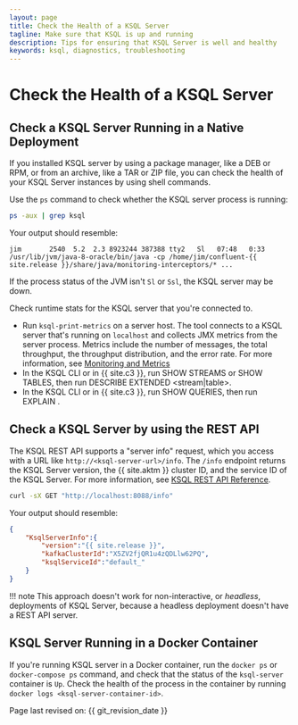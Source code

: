 ```yaml
---
layout: page
title: Check the Health of a KSQL Server
tagline: Make sure that KSQL is up and running  
description: Tips for ensuring that KSQL Server is well and healthy   
keywords: ksql, diagnostics, troubleshooting
---
```


Check the Health of a KSQL Server
=================================

Check a KSQL Server Running in a Native Deployment
--------------------------------------------------

If you installed KSQL server by using a package manager, like a DEB or
RPM, or from an archive, like a TAR or ZIP file, you can check the
health of your KSQL Server instances by using shell commands.

Use the `ps` command to check whether the KSQL server process is
running:

```bash
ps -aux | grep ksql
```

Your output should resemble:

```
jim       2540  5.2  2.3 8923244 387388 tty2   Sl   07:48   0:33 /usr/lib/jvm/java-8-oracle/bin/java -cp /home/jim/confluent-{{ site.release }}/share/java/monitoring-interceptors/* ...
```

If the process status of the JVM isn't `Sl` or `Ssl`, the KSQL server
may be down.

Check runtime stats for the KSQL server that you\'re connected to.

-   Run `ksql-print-metrics` on a server host. The tool connects to
    a KSQL server that's running on `localhost` and collects JMX
    metrics from the server process. Metrics include the number of
    messages, the total throughput, the throughput distribution, and
    the error rate. For more information, see
    [Monitoring and Metrics](../operations.md#monitoring-and-metrics)
-   In the KSQL CLI or in {{ site.c3 }}, run SHOW STREAMS or SHOW
    TABLES, then run DESCRIBE EXTENDED <stream|table>.
-   In the KSQL CLI or in {{ site.c3 }}, run SHOW QUERIES, then run
    EXPLAIN <query>.

Check a KSQL Server by using the REST API
-----------------------------------------

The KSQL REST API supports a "server info" request, which you access
with a URL like `http://<ksql-server-url>/info`. The `/info` endpoint
returns the KSQL Server version, the {{ site.aktm }} cluster ID, and
the service ID of the KSQL Server. For more information, see
[KSQL REST API Reference](../developer-guide/api.md).

```bash
curl -sX GET "http://localhost:8088/info"
```

Your output should resemble:

```json
{
    "KsqlServerInfo":{
        "version":"{{ site.release }}",
        "kafkaClusterId":"X5ZV2fjQR1u4zQDLlw62PQ",
        "ksqlServiceId":"default_"
    }
}
```

!!! note
	This approach doesn't work for non-interactive, or *headless*,
    deployments of KSQL Server, because a headless deployment doesn't have
    a REST API server.

KSQL Server Running in a Docker Container
-----------------------------------------

If you're running KSQL server in a Docker container, run the
`docker ps` or `docker-compose ps` command, and check that the status of
the `ksql-server` container is `Up`. Check the health of the process in
the container by running `docker logs <ksql-server-container-id>`.

Page last revised on: {{ git_revision_date }}
